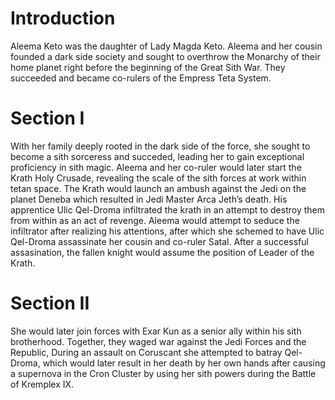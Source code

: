 # Introduction

Aleema Keto was the daughter of Lady Magda Keto.
Aleema and her cousin founded a dark side society and sought to overthrow the Monarchy of their home planet right before the beginning of the Great Sith War.
They succeeded and became co-rulers of the Empress Teta System.

# Section I

With her family deeply rooted in the dark side of the force, she sought to become a sith sorceress and succeded, leading her to gain exceptional proficiency in sith magic.
Aleema and her co-ruler would later start the Krath Holy Crusade, revealing the scale of the sith forces at work within tetan space.
The Krath would launch an ambush against the Jedi on the planet Deneba which resulted in Jedi Master Arca Jeth’s death.
His apprentice Ulic Qel-Droma infiltrated the krath in an attempt to destroy them from within as an act of revenge.
Aleema would attempt to seduce the infiltrator after realizing his attentions, after which she schemed to have Ulic Qel-Droma assassinate her cousin and co-ruler Satal.
After a successful assasination, the fallen knight would assume the position of Leader of the Krath.

# Section II

She would later join forces with Exar Kun as a senior ally within his sith brotherhood.
Together, they waged war against the Jedi Forces and the Republic, During an assault on Coruscant she attempted to batray Qel-Droma, which would later result in her death by her own hands after causing a supernova in the Cron Cluster by using her sith powers during the Battle of Kremplex IX.
